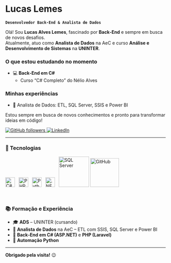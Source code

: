 # Lucas Lemes

**`Desenvolvedor Back‑End & Analista de Dados`**

Olá! Sou **Lucas Alves Lemes**, fascinado por **Back‑End** e sempre em busca de novos desafios.  
Atualmente, atuo como **Analista de Dados** na AeC e curso **Análise e Desenvolvimento de Sistemas** na **UNINTER**.

### O que estou estudando no momento
- 💻 **Back‑End em C#**  
  - Curso “C# Completo” do Nélio Alves   

### Minhas experiências  
- 🔧 Analista de Dados: ETL, SQL Server, SSIS e Power BI  

Estou sempre em busca de novos conhecimentos e pronto para transformar ideias em código!  


<p align="left">
  <a href="https://github.com/LucasAlves">
    <img 
      alt="GitHub followers" 
      title="Me siga no GitHub" 
      src="https://custom-icon-badges.demolab.com/github/followers/LucasAlves?color=236ad3&labelColor=1155ba&style=for-the-badge&logo=github&logoColor=white&label=Seguidores" 
    />
  </a>
  
  <a href="https://www.linkedin.com/in/seu-perfil/">
    <img 
      alt="LinkedIn" 
      title="Conecte-se no LinkedIn" 
      src="https://custom-icon-badges.demolab.com/badge/LinkedIn–Conectar-blue?logo=linkedin&logoColor=white&style=for-the-badge" 
    />
  </a>
</p>

---

### 🤖 Tecnologias

<p align="left">
  <img src="https://cdn.jsdelivr.net/gh/devicons/devicon/icons/csharp/csharp-original.svg" 
     alt="C#" 
     title="C#" 
     width="30px" 
     style="margin-right:8px;"/>
  <img src="https://cdn.jsdelivr.net/gh/devicons/devicon/icons/php/php-original.svg" alt="PHP" title="PHP" width="30px" style="margin-right:8px;"/>
  <img src="https://cdn.jsdelivr.net/gh/devicons/devicon/icons/python/python-original.svg" alt="Python" title="Python" width="30px" style="margin-right:8px;"/>
  <img src="https://cdn.jsdelivr.net/gh/devicons/devicon/icons/dot-net/dot-net-original.svg" 
     alt=".NET" 
     title="ASP.NET" 
     width="30px" 
     style="margin-right:8px;"/>
  <img 
  alt="SQL Server" 
  title="SQL Server" 
  src="https://img.shields.io/badge/SQL_Server-CC2927?style=for-the-badge&logo=microsoft-sql-server&logoColor=white" 
  width="95px" 
/>
  <img alt="GitHub" title="GitHub" src="https://img.shields.io/badge/GitHub-000000?style=for-the-badge&logo=github&logoColor=white" width="90px"/>
</p>
</p>

<br/>

### 📚 Formação e Experiência

- 🎓 **ADS** – UNINTER (cursando)  
- 💼 **Analista de Dados** na AeC – ETL com SSIS, SQL Server e Power BI  
- 📖 **Back‑End em C# (ASP.NET)** e **PHP (Laravel)** 
- 🚀 **Automação Python**  

---

**Obrigado pela visita!** 😉  
